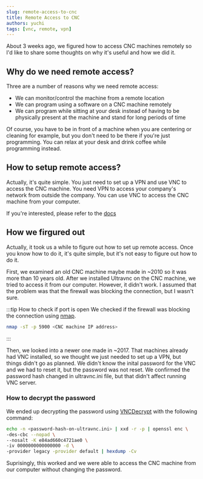 ```yaml
---
slug: remote-access-to-cnc
title: Remote Access to CNC
authors: yuchi
tags: [vnc, remote, vpn]
---
```


About 3 weeks ago, we figured how to access CNC machines remotely so I'd like to share some thoughts on why it's useful and how we did it.

<!--truncate-->

## Why do we need remote access?
Three are a number of reasons why we need remote access:
- We can monitor/control the machine from a remote location
- We can program using a software on a CNC machine remotely
- We can program while sitting at your desk instead of having to be physically present at the machine and stand for long periods of time

Of course, you have to be in front of a machine when you are centering or cleaning for example, 
but you don't need to be there if you're just programming. You can relax at your desk and drink coffee while programming instead.


## How to setup remote access?
Actually, it's quite simple. You just need to set up a VPN and use VNC to access the CNC machine. 
You need VPN to access your company's network from outside the company. 
You can use VNC to access the CNC machine from your computer.  


If you're interested, please refer to the [docs](/docs/category/tutorial---basics)

## How we firgured out
Actually, it took us a while to figure out how to set up remote access.
Once you know how to do it, it's quite simple, but it's not easy to figure out how to do it.

First, we examined an old CNC machine maybe made in ~2010 so it was more than 10 years old.
After we installed Ultravnc on the CNC machine, we tried to access it from our computer. However, it didn't work.
I assumed that the problem was that the firewall was blocking the connection, but I wasn't sure.  

:::tip How to check if port is open
We checked if the firewall was blocking the connection using [nmap](https://nmap.org/).

```bash
nmap -sT -p 5900 <CNC machine IP address>
```
:::

Then, we looked into a newer one made in ~2017. That machines already had VNC installed, so we thought we just needed to set up a VPN, but things didn't go as planned.
We didn't know the inital password for the VNC and we had to reset it, but the password was not reset.
We confirmed the password hash changed in ultravnc.ini file, but that didn't affect running VNC server.

### How to decrypt the password
We ended up decrypting the password using [VNCDecrypt](https://github.com/billchaison/VNCDecrypt) with the following command:

```bash
echo -n <password-hash-on-ultravnc.ini> | xxd -r -p | openssl enc \
-des-cbc --nopad \
--nosalt -K e84ad660c4721ae0 \
-iv 0000000000000000 -d \
-provider legacy -provider default | hexdump -Cv
```

Suprisingly, this worked and we were able to access the CNC machine from our computer without changing the password.